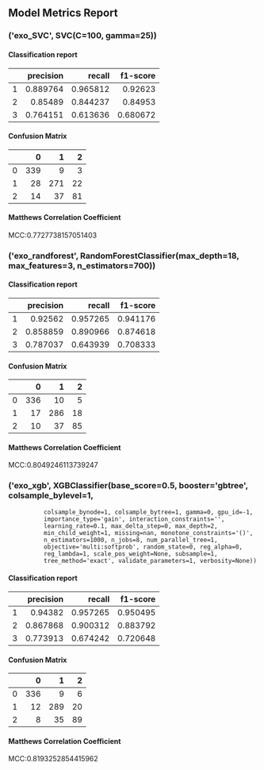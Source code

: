 ## Model Metrics Report
### ('exo_SVC', SVC(C=100, gamma=25))
#### Classification report
|    |   precision |   recall |   f1-score |
|---:|------------:|---------:|-----------:|
|  1 |    0.889764 | 0.965812 |   0.92623  |
|  2 |    0.85489  | 0.844237 |   0.84953  |
|  3 |    0.764151 | 0.613636 |   0.680672 |
#### Confusion Matrix
|    |   0 |   1 |   2 |
|---:|----:|----:|----:|
|  0 | 339 |   9 |   3 |
|  1 |  28 | 271 |  22 |
|  2 |  14 |  37 |  81 |
#### Matthews Correlation Coefficient
MCC:0.7727738157051403
### ('exo_randforest', RandomForestClassifier(max_depth=18, max_features=3, n_estimators=700))
#### Classification report
|    |   precision |   recall |   f1-score |
|---:|------------:|---------:|-----------:|
|  1 |    0.92562  | 0.957265 |   0.941176 |
|  2 |    0.858859 | 0.890966 |   0.874618 |
|  3 |    0.787037 | 0.643939 |   0.708333 |
#### Confusion Matrix
|    |   0 |   1 |   2 |
|---:|----:|----:|----:|
|  0 | 336 |  10 |   5 |
|  1 |  17 | 286 |  18 |
|  2 |  10 |  37 |  85 |
#### Matthews Correlation Coefficient
MCC:0.8049246113739247
### ('exo_xgb', XGBClassifier(base_score=0.5, booster='gbtree', colsample_bylevel=1,
              colsample_bynode=1, colsample_bytree=1, gamma=0, gpu_id=-1,
              importance_type='gain', interaction_constraints='',
              learning_rate=0.1, max_delta_step=0, max_depth=2,
              min_child_weight=1, missing=nan, monotone_constraints='()',
              n_estimators=1000, n_jobs=8, num_parallel_tree=1,
              objective='multi:softprob', random_state=0, reg_alpha=0,
              reg_lambda=1, scale_pos_weight=None, subsample=1,
              tree_method='exact', validate_parameters=1, verbosity=None))
#### Classification report
|    |   precision |   recall |   f1-score |
|---:|------------:|---------:|-----------:|
|  1 |    0.94382  | 0.957265 |   0.950495 |
|  2 |    0.867868 | 0.900312 |   0.883792 |
|  3 |    0.773913 | 0.674242 |   0.720648 |
#### Confusion Matrix
|    |   0 |   1 |   2 |
|---:|----:|----:|----:|
|  0 | 336 |   9 |   6 |
|  1 |  12 | 289 |  20 |
|  2 |   8 |  35 |  89 |
#### Matthews Correlation Coefficient
MCC:0.8193252854415962
